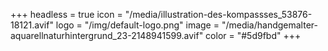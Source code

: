 +++
headless = true
icon = "/media/illustration-des-kompassses_53876-18121.avif"
logo = "/img/default-logo.png"
image = "/media/handgemalter-aquarellnaturhintergrund_23-2148941599.avif"
color = "#5d9fbd"
+++
